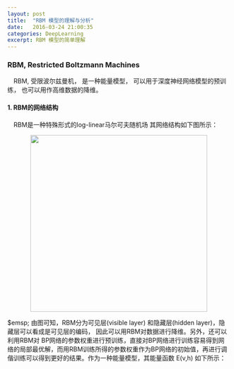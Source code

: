 ```yaml
---
layout: post
title:  "RBM 模型的理解与分析"
date:   2016-03-24 21:00:35
categories: DeepLearning
excerpt: RBM 模型的简单理解
---
```


### RBM, Restricted Boltzmann Machines

&emsp;RBM, 受限波尔兹曼机， 是一种能量模型， 可以用于深度神经网络模型的预训练， 也可以用作高维数据的降维。  

#### 1. RBM的网络结构  

&emsp;RBM是一种特殊形式的log-linear马尔可夫随机场
其网络结构如下图所示：  
<p align ="center"><img src="http://i1156.photobucket.com/albums/p568/chengjunwen/RBM_zpsygtmw2by.png" heighzgt="200" width="400"></p>
$emsp; 由图可知，RBM分为可见层(visible layer) 和隐藏层(hidden layer)，隐藏层可以看成是可见层的编码， 因此可以用RBM对数据进行降维。另外，还可以利用RBM对 BP网络的参数权重进行预训练，直接对BP网络进行训练容易得到网络的局部最优解，而用RBM训练所得的参数权重作为BP网络的初始值，再进行调偕训练可以得到更好的结果。作为一种能量模型，其能量函数 E(v,h) 如下所示：  



